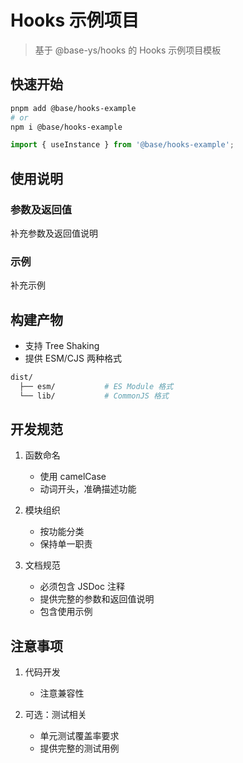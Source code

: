 # Hooks 示例项目

> 基于 @base-ys/hooks 的 Hooks 示例项目模板

## 快速开始

```bash
pnpm add @base/hooks-example
# or
npm i @base/hooks-example
```

```js
import { useInstance } from '@base/hooks-example';
```

## 使用说明

### 参数及返回值

补充参数及返回值说明

### 示例

补充示例

## 构建产物

- 支持 Tree Shaking
- 提供 ESM/CJS 两种格式

```bash
dist/
  ├── esm/           # ES Module 格式
  └── lib/           # CommonJS 格式
```

## 开发规范

1. 函数命名

   - 使用 camelCase
   - 动词开头，准确描述功能

2. 模块组织

   - 按功能分类
   - 保持单一职责

3. 文档规范
   - 必须包含 JSDoc 注释
   - 提供完整的参数和返回值说明
   - 包含使用示例

## 注意事项

1. 代码开发

   - 注意兼容性

2. 可选：测试相关

   - 单元测试覆盖率要求
   - 提供完整的测试用例
